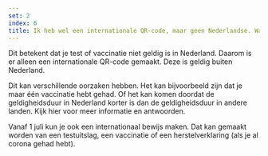 ```yaml
---
set: 2
index: 6
title: Ik heb wel een internationale QR-code, maar geen Nederlandse. Wat nu? 
---
```

Dit betekent dat je test of vaccinatie niet geldig is in Nederland. Daarom is er alleen een internationale QR-code gemaakt. Deze is geldig buiten Nederland.

Dit kan verschillende oorzaken hebben. Het kan bijvoorbeeld zijn dat je maar één vaccinatie hebt gehad. Of het kan komen doordat de geldigheidsduur in Nederland korter is dan de geldigheidsduur in andere landen. Kijk hier voor meer informatie en antwoorden. 

Vanaf 1 juli kun je ook een internationaal bewijs maken. Dat kan gemaakt worden van een testuitslag, een vaccinatie of een herstelverklaring (als je al corona gehad hebt).
